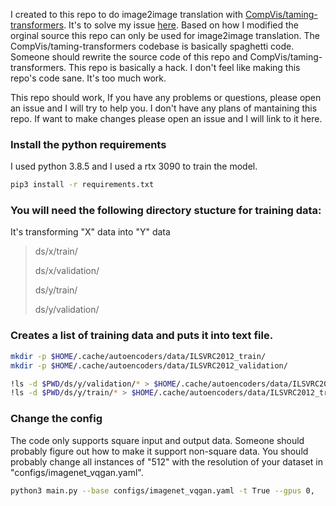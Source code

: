 I created to this repo to do image2image translation with [CompVis/taming-transformers](https://github.com/CompVis/taming-transformers "CompVis/taming-transformers"). It's to solve my issue [here](https://github.com/CompVis/taming-transformers/issues/51). Based on how I modified the orginal source this repo can only be used for image2image translation. The CompVis/taming-transformers codebase is basically spaghetti code. Someone should rewrite the source code of this repo and CompVis/taming-transformers. This repo is basically a hack. I don't feel like making this repo's code sane. It's too much work. 

This repo should work, If you have any problems or questions, please open an issue and I will try to help you. I don't have any plans of mantaining this repo. If want to make changes please open an issue and I will link to it here. 


### Install the python requirements
I used python 3.8.5 and I used a rtx 3090 to train the model. 

```bash
pip3 install -r requirements.txt

```

### You will need the following directory stucture for training data:

It's transforming "X" data into "Y" data

> ds/x/train/
> 
> ds/x/validation/
> 
> ds/y/train/
> 
> ds/y/validation/

### Creates a list of training data and puts it into text file.

```bash
mkdir -p $HOME/.cache/autoencoders/data/ILSVRC2012_train/
mkdir -p $HOME/.cache/autoencoders/data/ILSVRC2012_validation/

!ls -d $PWD/ds/y/validation/* > $HOME/.cache/autoencoders/data/ILSVRC2012_validation/filelist.txt
!ls -d $PWD/ds/y/train/* > $HOME/.cache/autoencoders/data/ILSVRC2012_train/filelist.txt
```

### Change the config
The code only supports square input and output data. Someone should probably figure out how to make it support non-square data. You should probably change all instances of "512" with the resolution of your dataset in "configs/imagenet_vqgan.yaml".

```bash
python3 main.py --base configs/imagenet_vqgan.yaml -t True --gpus 0,
```

